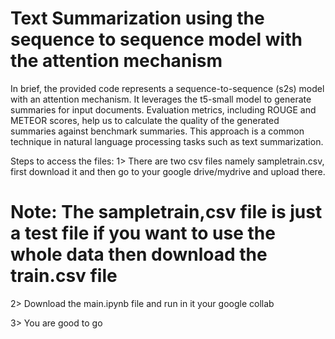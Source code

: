 # Text Summarization using the sequence to sequence model with the attention mechanism

In brief, the provided code represents a sequence-to-sequence (s2s) model with an attention mechanism. It leverages the t5-small model to generate summaries for input documents. Evaluation metrics, including ROUGE and METEOR scores, help us to calculate the quality of the generated summaries against benchmark summaries. This approach is a common technique in natural language processing tasks such as text summarization.

Steps to access the files:
1> There are two csv files namely sampletrain.csv, first download it and then go to your google drive/mydrive and upload there.
# Note: The sampletrain,csv file is just a test file if you want to use the whole data then download the train.csv file

2> Download the main.ipynb file and run in it your google collab 

3> You are good to go
